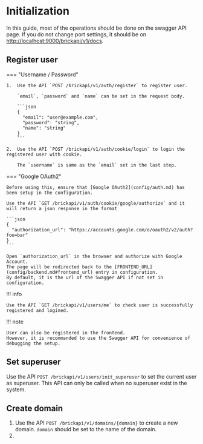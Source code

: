 # Initialization

In this guide, most of the operations should be done on the swagger API page.
If you do not change port settings, it should be on <http://localhost:9000/brickapi/v1/docs>.

## Register user

=== "Username / Password"

    1.  Use the API `POST /brickapi/v1/auth/register` to register user.
    
        `email`, `password` and `name` can be set in the request body.
    
        ```json
        {
          "email": "user@example.com",
          "password": "string",
          "name": "string"
        }
        ```
    
    2.  Use the API `POST /brickapi/v1/auth/cookie/login` to login the registered user with cookie.

        The `username` is same as the `email` set in the last step.


=== "Google OAuth2"

    Before using this, ensure that [Google OAuth2](config/auth.md) has been setup in the configuration.

    Use the API `GET /brickapi/v1/auth/cookie/google/authorize` and it will return a json response in the format

    ```json
    {
      "authorization_url": "https://accounts.google.com/o/oauth2/v2/auth?foo=bar"
    }
    ```

    Open `authorization_url` in the browser and authorize with Google Account.
    The page will be redirected back to the [FRONTEND_URL](config/backend.md#frontend_url) entry in configuration.
    By default, it is the url of the Swagger API if not set in configuration.

!!! info

    Use the API `GET /brickapi/v1/users/me` to check user is successfully registered and logined.
    

!!! note

    User can also be registered in the frontend.
    However, it is recommanded to use the Swagger API for convenience of debugging the setup.

## Set superuser

Use the API `POST /brickapi/v1/users/init_superuser` to set the current user as superuser.
This API can only be called when no superuser exist in the system.


## Create domain

1.  Use the API `POST /brickapi/v1/domains/{domain}` to create a new domain.
    `domain` should be set to the name of the domain.
2.  